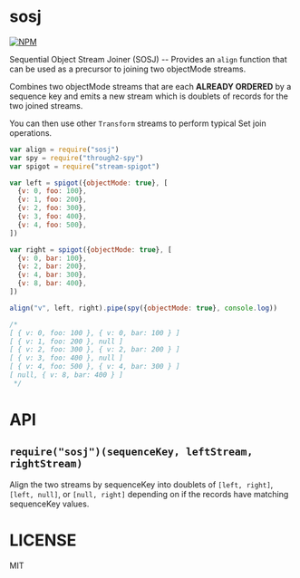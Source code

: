 sosj
=====

[![NPM](https://nodei.co/npm/sosj.png)](https://nodei.co/npm/sosj/)

Sequential Object Stream Joiner (SOSJ) -- Provides an `align` function that can be used as a precursor to joining two objectMode streams.

Combines two objectMode streams that are each **ALREADY ORDERED** by a sequence key and emits a new stream which is doublets of records for the two joined streams.

You can then use other `Transform` streams to perform typical Set join operations.

```javascript
var align = require("sosj")
var spy = require("through2-spy")
var spigot = require("stream-spigot")

var left = spigot({objectMode: true}, [
  {v: 0, foo: 100},
  {v: 1, foo: 200},
  {v: 2, foo: 300},
  {v: 3, foo: 400},
  {v: 4, foo: 500},
])

var right = spigot({objectMode: true}, [
  {v: 0, bar: 100},
  {v: 2, bar: 200},
  {v: 4, bar: 300},
  {v: 8, bar: 400},
])

align("v", left, right).pipe(spy({objectMode: true}, console.log))

/*
[ { v: 0, foo: 100 }, { v: 0, bar: 100 } ]
[ { v: 1, foo: 200 }, null ]
[ { v: 2, foo: 300 }, { v: 2, bar: 200 } ]
[ { v: 3, foo: 400 }, null ]
[ { v: 4, foo: 500 }, { v: 4, bar: 300 } ]
[ null, { v: 8, bar: 400 } ]
 */

```

API
===

`require("sosj")(sequenceKey, leftStream, rightStream)`
---

Align the two streams by sequenceKey into doublets of `[left, right]`, `[left, null]`, or `[null, right]` depending on if the records have matching sequenceKey values.

LICENSE
=======

MIT
